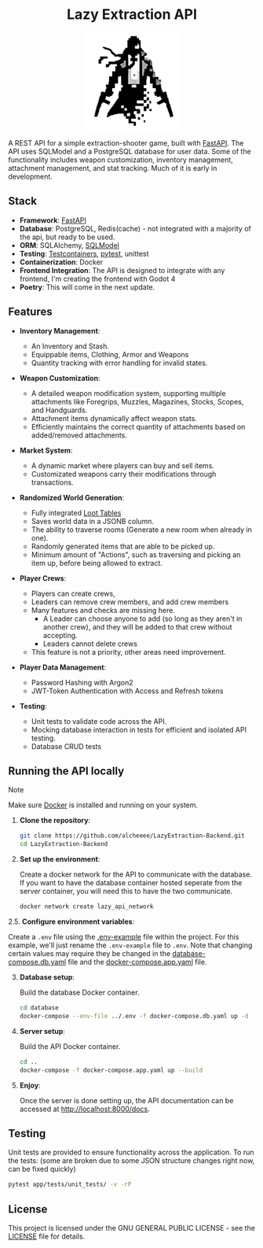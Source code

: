 <h1 align="center">Lazy Extraction API</h1>

<p align="center">
  <img width="200" height="200" src="lazy_logo.png">
</p>

A REST API for a simple extraction-shooter game, built with [FastAPI](https://github.com/fastapi/fastapi). The API uses SQLModel and a PostgreSQL database for user data. Some of the functionality includes weapon customization, inventory management, attachment management, and stat tracking. Much of it is early in development.

## Stack

- **Framework**: [FastAPI](https://github.com/fastapi/fastapi)
- **Database**: PostgreSQL, Redis(cache) - not integrated with a majority of the api, but ready to be used.
- **ORM**: SQLAlchemy, [SQLModel](https://github.com/fastapi/sqlmodel)
- **Testing**: [Testcontainers](https://github.com/testcontainers/testcontainers-python), [pytest](https://github.com/pytest-dev/pytest), unittest
- **Containerization**: Docker
- **Frontend Integration**: The API is designed to integrate with any frontend, I'm creating the frontend with Godot 4
- **Poetry**: This will come in the next update.

## Features

- **Inventory Management**:
  - An Inventory and Stash.
  - Equippable items, Clothing, Armor and Weapons
  - Quantity tracking with error handling for invalid states.
  
- **Weapon Customization**:
  - A detailed weapon modification system, supporting multiple attachments like Foregrips, Muzzles, Magazines, Stocks, Scopes, and Handguards.
  - Attachment items dynamically affect weapon stats.
  - Efficiently maintains the correct quantity of attachments based on added/removed attachments.

- **Market System**:
  - A dynamic market where players can buy and sell items.
  - Customizated weapons carry their modifications through transactions.

- **Randomized World Generation**:
  - Fully integrated [Loot Tables](/backend/app/game_systems/game_world/room_drop_data.py)
  - Saves world data in a JSONB column.
  - The ability to traverse rooms (Generate a new room when already in one).
  - Randomly generated items that are able to be picked up.
  - Minimum amount of "Actions", such as traversing and picking an item up, before being allowed to extract.

- **Player Crews**:
  - Players can create crews, 
  - Leaders can remove crew members, and add crew members
  - Many features and checks are missing here. 
    - A Leader can choose anyone to add (so long as they aren't in another crew), and they will be added to that crew without accepting.
    - Leaders cannot delete crews
  - This feature is not a priority, other areas need improvement.

- **Player Data Management**:
  - Password Hashing with Argon2
  - JWT-Token Authentication with Access and Refresh tokens

- **Testing**:
  - Unit tests to validate code across the API.
  - Mocking database interaction in tests for efficient and isolated API testing.
  - Database CRUD tests


## Running the API locally

> [!NOTE]
> Make sure [Docker](https://www.docker.com/) is installed and running on your system.


1. **Clone the repository**:

   ```bash
   git clone https://github.com/alcheeee/LazyExtraction-Backend.git
   cd LazyExtraction-Backend
   ```

2. **Set up the environment**:

   Create a docker network for the API to communicate with the database.
   If you want to have the database container hosted seperate from the server container, you will need this to have the two communicate.

   ```bash
   docker network create lazy_api_network
   ```

 2.5. **Configure environment variables**:

   Create a `.env` file using the [.env-example](.env-example) file within the project.
   For this example, we'll just rename the `.env-example` file to `.env`.
   Note that changing certain values may require they be changed in the [database-compose.db.yaml](database/docker-compose.db.yaml) file and the [docker-compose.app.yaml](docker-compose.app.yaml) file.

3. **Database setup**:

   Build the database Docker container.

   ```bash
   cd database
   docker-compose --env-file ../.env -f docker-compose.db.yaml up -d
   ```

4. **Server setup**:
   
   Build the API Docker container.

   ```bash
   cd ..
   docker-compose -f docker-compose.app.yaml up --build
   ```

6. **Enjoy**:

   Once the server is done setting up, the API documentation can be accessed at [http://localhost:8000/docs](http://localhost:8000/docs).

## Testing

Unit tests are provided to ensure functionality across the application. To run the tests:
(some are broken due to some JSON structure changes right now, can be fixed quickly)

```bash
pytest app/tests/unit_tests/ -v -rP
```

## License

This project is licensed under the GNU GENERAL PUBLIC LICENSE - see the [LICENSE](LICENSE) file for details.
